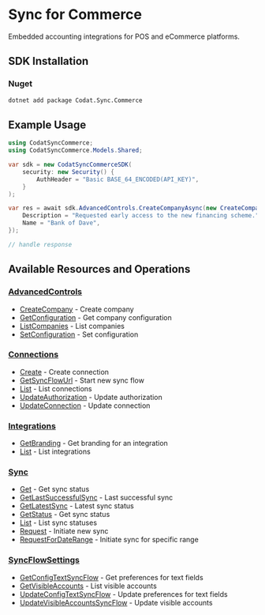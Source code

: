 # Sync for Commerce

<!-- Start Codat Library Description -->
﻿Embedded accounting integrations for POS and eCommerce platforms.
<!-- End Codat Library Description -->

<!-- Start SDK Installation -->
## SDK Installation

### Nuget

```bash
dotnet add package Codat.Sync.Commerce
```
<!-- End SDK Installation -->

## Example Usage
<!-- Start SDK Example Usage -->
```csharp
using CodatSyncCommerce;
using CodatSyncCommerce.Models.Shared;

var sdk = new CodatSyncCommerceSDK(
    security: new Security() {
        AuthHeader = "Basic BASE_64_ENCODED(API_KEY)",
    }
);

var res = await sdk.AdvancedControls.CreateCompanyAsync(new CreateCompany() {
    Description = "Requested early access to the new financing scheme.",
    Name = "Bank of Dave",
});

// handle response
```
<!-- End SDK Example Usage -->

<!-- Start SDK Available Operations -->
## Available Resources and Operations


### [AdvancedControls](docs/sdks/advancedcontrols/README.md)

* [CreateCompany](docs/sdks/advancedcontrols/README.md#createcompany) - Create company
* [GetConfiguration](docs/sdks/advancedcontrols/README.md#getconfiguration) - Get company configuration
* [ListCompanies](docs/sdks/advancedcontrols/README.md#listcompanies) - List companies
* [SetConfiguration](docs/sdks/advancedcontrols/README.md#setconfiguration) - Set configuration

### [Connections](docs/sdks/connections/README.md)

* [Create](docs/sdks/connections/README.md#create) - Create connection
* [GetSyncFlowUrl](docs/sdks/connections/README.md#getsyncflowurl) - Start new sync flow
* [List](docs/sdks/connections/README.md#list) - List connections
* [UpdateAuthorization](docs/sdks/connections/README.md#updateauthorization) - Update authorization
* [UpdateConnection](docs/sdks/connections/README.md#updateconnection) - Update connection

### [Integrations](docs/sdks/integrations/README.md)

* [GetBranding](docs/sdks/integrations/README.md#getbranding) - Get branding for an integration
* [List](docs/sdks/integrations/README.md#list) - List integrations

### [Sync](docs/sdks/sync/README.md)

* [Get](docs/sdks/sync/README.md#get) - Get sync status
* [GetLastSuccessfulSync](docs/sdks/sync/README.md#getlastsuccessfulsync) - Last successful sync
* [GetLatestSync](docs/sdks/sync/README.md#getlatestsync) - Latest sync status
* [GetStatus](docs/sdks/sync/README.md#getstatus) - Get sync status
* [List](docs/sdks/sync/README.md#list) - List sync statuses
* [Request](docs/sdks/sync/README.md#request) - Initiate new sync
* [RequestForDateRange](docs/sdks/sync/README.md#requestfordaterange) - Initiate sync for specific range

### [SyncFlowSettings](docs/sdks/syncflowsettings/README.md)

* [GetConfigTextSyncFlow](docs/sdks/syncflowsettings/README.md#getconfigtextsyncflow) - Get preferences for text fields
* [GetVisibleAccounts](docs/sdks/syncflowsettings/README.md#getvisibleaccounts) - List visible accounts
* [UpdateConfigTextSyncFlow](docs/sdks/syncflowsettings/README.md#updateconfigtextsyncflow) - Update preferences for text fields
* [UpdateVisibleAccountsSyncFlow](docs/sdks/syncflowsettings/README.md#updatevisibleaccountssyncflow) - Update visible accounts
<!-- End SDK Available Operations -->
